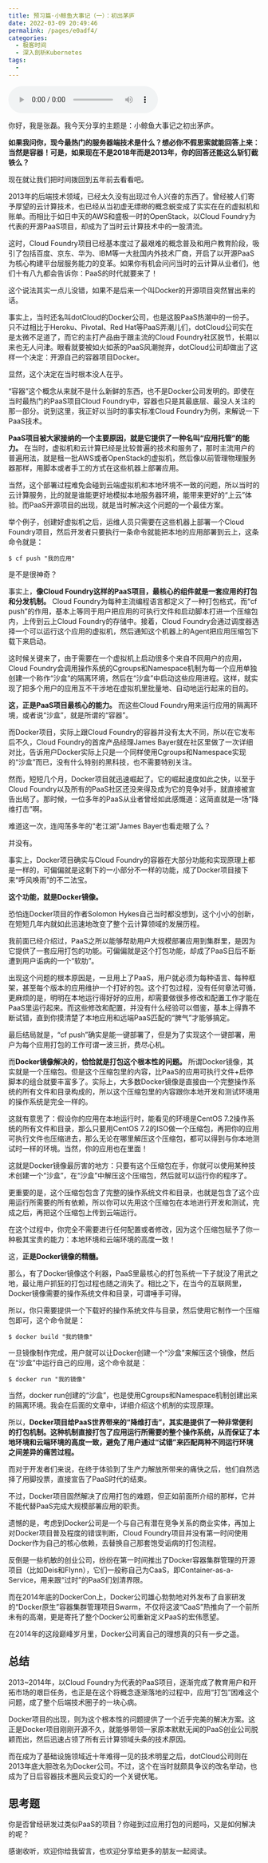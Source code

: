 ```yaml
---
title: 预习篇·小鲸鱼大事记（一）：初出茅庐
date: 2022-03-09 20:49:46
permalink: /pages/e0adf4/
categories:
  - 极客时间
  - 深入剖析Kubernetes
tags:
  - 
---
```

<audio title="01.预习篇·小鲸鱼大事记（一）：初出茅庐" src="https://static001.geekbang.org/resource/audio/23/13/23ceb3cf09d7e6502c2cf6dd8bd3e113.mp3" controls="controls"></audio> 
<p>你好，我是张磊。我今天分享的主题是：小鲸鱼大事记之初出茅庐。</p><p><strong>如果我问你，现今最热门的服务器端技术是什么？想必你不假思索就能回答上来：当然是容器！可是，如果现在不是2018年而是2013年，你的回答还能这么斩钉截铁么？</strong></p><p>现在就让我们把时间拨回到五年前去看看吧。</p><p>2013年的后端技术领域，已经太久没有出现过令人兴奋的东西了。曾经被人们寄予厚望的云计算技术，也已经从当初虚无缥缈的概念蜕变成了实实在在的虚拟机和账单。而相比于如日中天的AWS和盛极一时的OpenStack，以Cloud  Foundry为代表的开源PaaS项目，却成为了当时云计算技术中的一股清流。</p><p>这时，Cloud  Foundry项目已经基本度过了最艰难的概念普及和用户教育阶段，吸引了包括百度、京东、华为、IBM等一大批国内外技术厂商，开启了以开源PaaS为核心构建平台层服务能力的变革。如果你有机会问问当时的云计算从业者们，他们十有八九都会告诉你：PaaS的时代就要来了！</p><p>这个说法其实一点儿没错，如果不是后来一个叫Docker的开源项目突然冒出来的话。</p><p>事实上，当时还名叫dotCloud的Docker公司，也是这股PaaS热潮中的一份子。只不过相比于Heroku、Pivotal、Red  Hat等PaaS弄潮儿们，dotCloud公司实在是太微不足道了，而它的主打产品由于跟主流的Cloud  Foundry社区脱节，长期以来也无人问津。眼看就要被如火如荼的PaaS风潮抛弃，dotCloud公司却做出了这样一个决定：开源自己的容器项目Docker。</p><!-- [[[read_end]]] --><p>显然，这个决定在当时根本没人在乎。</p><p>“容器”这个概念从来就不是什么新鲜的东西，也不是Docker公司发明的。即使在当时最热门的PaaS项目Cloud  Foundry中，容器也只是其最底层、最没人关注的那一部分。说到这里，我正好以当时的事实标准Cloud Foundry为例，来解说一下PaaS技术。</p><p><strong>PaaS项目被大家接纳的一个主要原因，就是它提供了一种名叫“应用托管”的能力。</strong> 在当时，虚拟机和云计算已经是比较普遍的技术和服务了，那时主流用户的普遍用法，就是租一批AWS或者OpenStack的虚拟机，然后像以前管理物理服务器那样，用脚本或者手工的方式在这些机器上部署应用。</p><p>当然，这个部署过程难免会碰到云端虚拟机和本地环境不一致的问题，所以当时的云计算服务，比的就是谁能更好地模拟本地服务器环境，能带来更好的“上云”体验。而PaaS开源项目的出现，就是当时解决这个问题的一个最佳方案。</p><p>举个例子，创建好虚拟机之后，运维人员只需要在这些机器上部署一个Cloud  Foundry项目，然后开发者只要执行一条命令就能把本地的应用部署到云上，这条命令就是：</p><pre><code>$ cf push &quot;我的应用&quot;
</code></pre><p>是不是很神奇？</p><p>事实上，<strong>像Cloud Foundry这样的PaaS项目，最核心的组件就是一套应用的打包和分发机制。</strong> Cloud  Foundry为每种主流编程语言都定义了一种打包格式，而“cf push”的作用，基本上等同于用户把应用的可执行文件和启动脚本打进一个压缩包内，上传到云上Cloud  Foundry的存储中。接着，Cloud  Foundry会通过调度器选择一个可以运行这个应用的虚拟机，然后通知这个机器上的Agent把应用压缩包下载下来启动。</p><p>这时候关键来了，由于需要在一个虚拟机上启动很多个来自不同用户的应用，Cloud  Foundry会调用操作系统的Cgroups和Namespace机制为每一个应用单独创建一个称作“沙盒”的隔离环境，然后在“沙盒”中启动这些应用进程。这样，就实现了把多个用户的应用互不干涉地在虚拟机里批量地、自动地运行起来的目的。</p><p><strong>这，正是PaaS项目最核心的能力。</strong> 而这些Cloud  Foundry用来运行应用的隔离环境，或者说“沙盒”，就是所谓的“容器”。</p><p>而Docker项目，实际上跟Cloud  Foundry的容器并没有太大不同，所以在它发布后不久，Cloud  Foundry的首席产品经理James Bayer就在社区里做了一次详细对比，告诉用户Docker实际上只是一个同样使用Cgroups和Namespace实现的“沙盒”而已，没有什么特别的黑科技，也不需要特别关注。</p><p>然而，短短几个月，Docker项目就迅速崛起了。它的崛起速度如此之快，以至于Cloud  Foundry以及所有的PaaS社区还没来得及成为它的竞争对手，就直接被宣告出局了。那时候，一位多年的PaaS从业者曾经如此感慨道：这简直就是一场“降维打击”啊。</p><p>难道这一次，连闯荡多年的“老江湖”James Bayer也看走眼了么？</p><p>并没有。</p><p>事实上，Docker项目确实与Cloud  Foundry的容器在大部分功能和实现原理上都是一样的，可偏偏就是这剩下的一小部分不一样的功能，成了Docker项目接下来“呼风唤雨”的不二法宝。</p><p><strong>这个功能，就是Docker镜像。</strong></p><p>恐怕连Docker项目的作者Solomon Hykes自己当时都没想到，这个小小的创新，在短短几年内就如此迅速地改变了整个云计算领域的发展历程。</p><p>我前面已经介绍过，PaaS之所以能够帮助用户大规模部署应用到集群里，是因为它提供了一套应用打包的功能。可偏偏就是这个打包功能，却成了PaaS日后不断遭到用户诟病的一个“软肋”。</p><p>出现这个问题的根本原因是，一旦用上了PaaS，用户就必须为每种语言、每种框架，甚至每个版本的应用维护一个打好的包。这个打包过程，没有任何章法可循，更麻烦的是，明明在本地运行得好好的应用，却需要做很多修改和配置工作才能在PaaS里运行起来。而这些修改和配置，并没有什么经验可以借鉴，基本上得靠不断试错，直到你摸清楚了本地应用和远端PaaS匹配的“脾气”才能够搞定。</p><p>最后结局就是，“cf push”确实是能一键部署了，但是为了实现这个一键部署，用户为每个应用打包的工作可谓一波三折，费尽心机。</p><p>而<strong>Docker镜像解决的，恰恰就是打包这个根本性的问题。</strong> 所谓Docker镜像，其实就是一个压缩包。但是这个压缩包里的内容，比PaaS的应用可执行文件+启停脚本的组合就要丰富多了。实际上，大多数Docker镜像是直接由一个完整操作系统的所有文件和目录构成的，所以这个压缩包里的内容跟你本地开发和测试环境用的操作系统是完全一样的。</p><p>这就有意思了：假设你的应用在本地运行时，能看见的环境是CentOS 7.2操作系统的所有文件和目录，那么只要用CentOS 7.2的ISO做一个压缩包，再把你的应用可执行文件也压缩进去，那么无论在哪里解压这个压缩包，都可以得到与你本地测试时一样的环境。当然，你的应用也在里面！</p><p>这就是Docker镜像最厉害的地方：只要有这个压缩包在手，你就可以使用某种技术创建一个“沙盒”，在“沙盒”中解压这个压缩包，然后就可以运行你的程序了。</p><p>更重要的是，这个压缩包包含了完整的操作系统文件和目录，也就是包含了这个应用运行所需要的所有依赖，所以你可以先用这个压缩包在本地进行开发和测试，完成之后，再把这个压缩包上传到云端运行。</p><p>在这个过程中，你完全不需要进行任何配置或者修改，因为这个压缩包赋予了你一种极其宝贵的能力：本地环境和云端环境的高度一致！</p><p>这，<strong>正是Docker镜像的精髓。</strong></p><p>那么，有了Docker镜像这个利器，PaaS里最核心的打包系统一下子就没了用武之地，最让用户抓狂的打包过程也随之消失了。相比之下，在当今的互联网里，Docker镜像需要的操作系统文件和目录，可谓唾手可得。</p><p>所以，你只需要提供一个下载好的操作系统文件与目录，然后使用它制作一个压缩包即可，这个命令就是：</p><pre><code>$ docker build &quot;我的镜像&quot;
</code></pre><p>一旦镜像制作完成，用户就可以让Docker创建一个“沙盒”来解压这个镜像，然后在“沙盒”中运行自己的应用，这个命令就是：</p><pre><code>$ docker run &quot;我的镜像&quot;
</code></pre><p>当然，docker run创建的“沙盒”，也是使用Cgroups和Namespace机制创建出来的隔离环境。我会在后面的文章中，详细介绍这个机制的实现原理。</p><p>所以，<strong>Docker项目给PaaS世界带来的“降维打击”，其实是提供了一种非常便利的打包机制。这种机制直接打包了应用运行所需要的整个操作系统，从而保证了本地环境和云端环境的高度一致，避免了用户通过“试错”来匹配两种不同运行环境之间差异的痛苦过程。</strong></p><p>而对于开发者们来说，在终于体验到了生产力解放所带来的痛快之后，他们自然选择了用脚投票，直接宣告了PaaS时代的结束。</p><p>不过，Docker项目固然解决了应用打包的难题，但正如前面所介绍的那样，它并不能代替PaaS完成大规模部署应用的职责。</p><p>遗憾的是，考虑到Docker公司是一个与自己有潜在竞争关系的商业实体，再加上对Docker项目普及程度的错误判断，Cloud  Foundry项目并没有第一时间使用Docker作为自己的核心依赖，去替换自己那套饱受诟病的打包流程。</p><p>反倒是一些机敏的创业公司，纷纷在第一时间推出了Docker容器集群管理的开源项目（比如Deis和Flynn），它们一般称自己为CaaS，即Container-as-a-Service，用来跟“过时”的PaaS们划清界限。</p><p>而在2014年底的DockerCon上，Docker公司雄心勃勃地对外发布了自家研发的“Docker原生”容器集群管理项目Swarm，不仅将这波“CaaS”热推向了一个前所未有的高潮，更是寄托了整个Docker公司重新定义PaaS的宏伟愿望。</p><p>在2014年的这段巅峰岁月里，Docker公司离自己的理想真的只有一步之遥。</p><h2>总结</h2><p>2013~2014年，以Cloud  Foundry为代表的PaaS项目，逐渐完成了教育用户和开拓市场的艰巨任务，也正是在这个将概念逐渐落地的过程中，应用“打包”困难这个问题，成了整个后端技术圈子的一块心病。</p><p>Docker项目的出现，则为这个根本性的问题提供了一个近乎完美的解决方案。这正是Docker项目刚刚开源不久，就能够带领一家原本默默无闻的PaaS创业公司脱颖而出，然后迅速占领了所有云计算领域头条的技术原因。</p><p>而在成为了基础设施领域近十年难得一见的技术明星之后，dotCloud公司则在2013年底大胆改名为Docker公司。不过，这个在当时就颇具争议的改名举动，也成为了日后容器技术圈风云变幻的一个关键伏笔。</p><h2>思考题</h2><p>你是否曾经研发过类似PaaS的项目？你碰到过应用打包的问题吗，又是如何解决的呢？</p><p>感谢收听，欢迎你给我留言，也欢迎分享给更多的朋友一起阅读。</p>